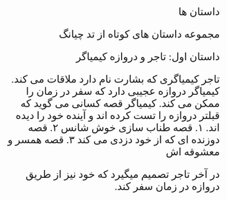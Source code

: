 <style type="text/css"> @font-face { font-family: 'Roya'; src: url('../../roya.ttf'); } p { font-family: Roya; direction: rtl; font-size:24px; } </style> 

داستان ها

مجموعه داستان های کوتاه از تد چیانگ


داستان اول:
تاجر و دروازه کیمیاگر

تاجر کیمیاگری که بشارت نام دارد ملاقات می کند. کیمیاگر دروازه عجیبی دارد که سفر در زمان را ممکن می کند. کیمیاگر قصه کسانی می گوید که قبلتر دروازه را تست کرده اند و آینده خود را دیده اند.
۱. قصه طناب سازی خوش شانس
۲. قصه دوزنده ای که از خود دزدی می کند
۳. قصه همسر و معشوقه اش

در آخر تاجر تصمیم میگیرد که خود نیز از طریق دروازه در زمان سفر کند.



